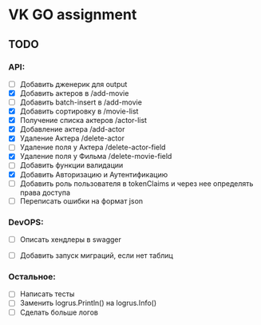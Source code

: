 # VK GO assignment

## TODO

### API:
- [ ] Добавить дженерик для output 
- [X] Добавить актеров в /add-movie
- [ ] Добавить batch-insert в /add-movie
- [X] Добавить сортировку в /movie-list
- [X] Получение списка актеров /actor-list
- [X] Добавление актера /add-actor
- [X] Удаление Актера /delete-actor
- [ ] Удаление поля у Актера /delete-actor-field
- [X] Удаление поля у Фильма /delete-movie-field
- [ ] Добавить функции валидации
- [X] Добавить Авторизацию и Аутентификацию
- [ ] Добавить роль пользователя в tokenClaims и через нее определять права доступа
- [ ] Переписать ошибки на формат json

### DevOPS:
- [ ] Описать хендлеры в swagger
- [ ] Добавить запуск миграций, если нет таблиц


### Остальное: 
- [ ] Написать тесты
- [ ] Заменить logrus.Println() на logrus.Info()
- [ ] Сделать больше логов
